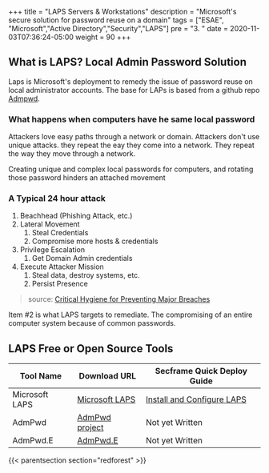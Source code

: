 +++
title = "LAPS Servers & Workstations"
description = "Microsoft's secure solution for password reuse on a domain"
tags = ["ESAE", "Microsoft","Active Directory","Security","LAPS"]
pre = "3. "
date = 2020-11-03T07:36:24-05:00
weight = 90
+++

## What is LAPS? Local Admin Password Solution

Laps is Microsoft's deployment to remedy the issue of password reuse on local administrator accounts. The base for LAPs is based from a github repo [Admpwd](https://github.com/GreyCorbel/admpwd). 

### What happens when computers have he same local password

Attackers love easy paths through a network or domain. Attackers don't use unique attacks. they repeat the eay they come into a network. They repeat the way they move through a network. 

<!-- ![Phase 1 critical mitigation] -->

Creating unique and complex local passwords for computers, and rotating those password hinders an attached movement

### A Typical 24 hour attack
1. Beachhead (Phishing Attack, etc.)
2. Lateral Movement
   1. Steal Credentials
   1. Compromise more hosts & 
credentials
3. Privilege Escalation
   1. Get Domain Admin credentials
4. Execute Attacker Mission
   1. Steal data, destroy systems, etc.
   1. Persist Presence

> source: [Critical Hygiene for Preventing Major Breaches](https://www.rsaconference.com/usa/us-2017/agenda/critical-hygiene-for-preventing-major-breaches)

Item #2 is what LAPS targets to remediate. The compromising of an entire computer system because of common passwords.

## LAPS Free or Open Source Tools

| Tool Name | Download URL | Secframe Quick Deploy Guide |
| --- | --- | --- |
| Microsoft LAPS | [Microsoft LAPS](https://www.microsoft.com/en-us/download/details.aspx?id=46899) | [Install and Configure LAPS](install_laps/)
|  AdmPwd | [AdmPwd project](https://github.com/GreyCorbel/admpwd) | Not yet Written |
| AdmPwd.E | [AdmPwd.E](https://github.com/GreyCorbel/admpwd-e) | Not yet Written |

{{< parentsection section="redforest" >}}
